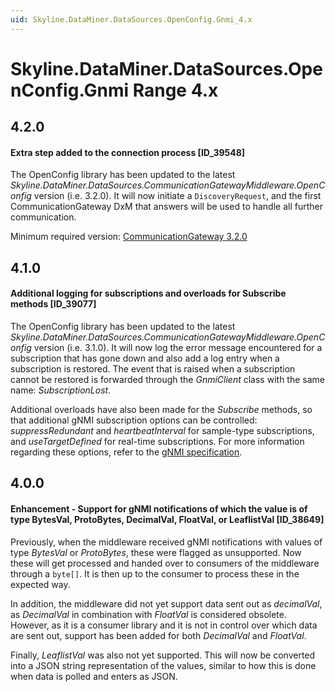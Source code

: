 ```yaml
---
uid: Skyline.DataMiner.DataSources.OpenConfig.Gnmi_4.x
---
```


# Skyline.DataMiner.DataSources.OpenConfig.Gnmi Range 4.x

## 4.2.0

#### Extra step added to the connection process [ID_39548]

The OpenConfig library has been updated to the latest *Skyline.DataMiner.DataSources.CommunicationGatewayMiddleware.OpenConfig* version (i.e. 3.2.0). It will now initiate a `DiscoveryRequest`, and the first CommunicationGateway DxM that answers will be used to handle all further communication.

Minimum required version: [CommunicationGateway 3.2.0](xref:CommunicationGateway_change_log#26-june-2024---fix---communicationgateway-320---multiple-communicationgateway-nodes-in-cluster-setting-up-connection-with-endpoint-instead-of-only-one-id_39548)

## 4.1.0

#### Additional logging for subscriptions and overloads for Subscribe methods [ID_39077]

The OpenConfig library has been updated to the latest *Skyline.DataMiner.DataSources.CommunicationGatewayMiddleware.OpenConfig* version (i.e. 3.1.0). It will now log the error message encountered for a subscription that has gone down and also add a log entry when a subscription is restored. The event that is raised when a subscription cannot be restored is forwarded through the *GnmiClient* class with the same name: *SubscriptionLost*.

Additional overloads have also been made for the *Subscribe* methods, so that additional gNMI subscription options can be controlled: *suppressRedundant* and *heartbeatInterval* for sample-type subscriptions, and *useTargetDefined* for real-time subscriptions. For more information regarding these options, refer to the [gNMI specification](https://github.com/openconfig/reference/blob/master/rpc/gnmi/gnmi-specification.md#35152-stream-subscriptions).

## 4.0.0

#### Enhancement - Support for gNMI notifications of which the value is of type BytesVal, ProtoBytes, DecimalVal, FloatVal, or LeaflistVal [ID_38649]

Previously, when the middleware received gNMI notifications with values of type *BytesVal* or *ProtoBytes*, these were flagged as unsupported. Now these will get processed and handed over to consumers of the middleware through a `byte[]`. It is then up to the consumer to process these in the expected way.

In addition, the middleware did not yet support data sent out as *decimalVal*, as *DecimalVal* in combination with *FloatVal* is considered obsolete. However, as it is a consumer library and it is not in control over which data are sent out, support has been added for both *DecimalVal* and *FloatVal*.

Finally, *LeaflistVal* was also not yet supported. This will now be converted into a JSON string representation of the values, similar to how this is done when data is polled and enters as JSON.
